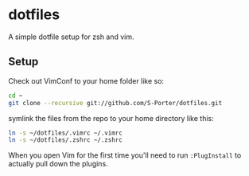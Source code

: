 dotfiles
========

A simple dotfile setup for zsh and vim.

Setup
--------
Check out VimConf to your home folder like so:

```bash
cd ~
git clone --recursive git://github.com/S-Porter/dotfiles.git
```

symlink the files from the repo to your home directory like this:
```bash
ln -s ~/dotfiles/.vimrc ~/.vimrc
ln -s ~/dotfiles/.zshrc ~/.zshrc
```

When you open Vim for the first time you'll need to run `:PlugInstall` to actually pull down the plugins.

